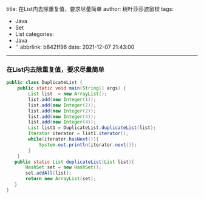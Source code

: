title: 在List内去除重复值，要求尽量简单
author: 树叶莎莎遮窗棂
tags:
  - Java
  - Set
  - List
categories:
  - Java
  - ''
abbrlink: b842ff96
date: 2021-12-07 21:43:00
---
### 在List内去除重复值，要求尽量简单

```java
public class DuplicateList {
    public static void main(String[] args) {
        List list  = new ArrayList();
        list.add(new Integer(1));
        list.add(new Integer(2));
        list.add(new Integer(2));
        list.add(new Integer(4));
        list.add(new Integer(4));
        List list1 = DuplicateList.duplicateList(list);
        Iterator iterator = list1.iterator();
        while(iterator.hasNext()){
            System.out.println(iterator.next());
        }
    }
   public static List duplicateList(List list){
       HashSet set = new HashSet();
       set.addAll(list);
       return new ArrayList(set);
   }
}

```